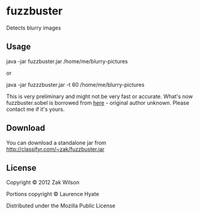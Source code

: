 # fuzzbuster

Detects blurry images

## Usage

java -jar fuzzbuster.jar /home/me/blurry-pictures

or

java -jar fuzzzbuster.jar -t 60 /home/me/blurry-pictures

This is very preliminary and might not be very fast or accurate. What's now fuzzbuster.sobel is borrowed from [here](http://pastebin.com/auqEvM7J) - original author unknown. Please contact me if it's yours.

## Download

You can download a standalone jar from http://classifyr.com/~zak/fuzzbuster.jar

## License

Copyright © 2012 Zak Wilson

Portions copyright © Laurence Hyate

Distributed under the Mozilla Public License
